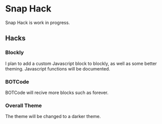 # Snap Hack

Snap Hack is work in progress.

## Hacks

### Blockly

I plan to add a custom Javascript block to blockly, as well as some better theming.
Javascript functions will be documented.

### BOTCode

BOTCode will recive more blocks such as forever.

### Overall Theme

The theme will be changed to a darker theme.
